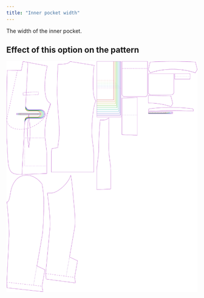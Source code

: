```yaml
---
title: "Inner pocket width"
---
```


The width of the inner pocket.

## Effect of this option on the pattern

![This image shows the effect of this option by superimposing several variants that have a different value for this option](jaeger_innerpocketwidth_sample.svg "Effect of this option on the pattern")
